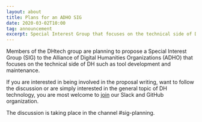 ```yaml
---
layout: about
title: Plans for an ADHO SIG
date: 2020-03-02T10:00
tag: announcement
excerpt: Special Interest Group that focuses on the technical side of DH such as tool development and maintenance.
---
```


<p>
Members of the DHtech group are planning to propose a Special Interest Group (SIG) to the Alliance of Digital Humanities Organizations (ADHO) that focuses on the technical side of DH such as tool development and maintenance. 
</p>

<p>

If you are interested in being involved in the proposal writing, want to follow the discussion or are simply interested in the general topic of DH technology, 
you are most welcome to <a href="https://dh-tech.github.io/join/">join</a> our Slack and GitHub organization. 
<p> 

<p>
The discussion is taking place in the channel #sig-planning.
<p>
